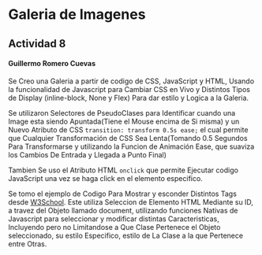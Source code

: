 # Galeria de Imagenes
## Actividad 8
#### Guillermo Romero Cuevas

Se Creo una Galeria a partir de codigo de CSS, JavaScript y HTML, Usando la funcionalidad de Javascript para Cambiar CSS en Vivo y Distintos Tipos de Display (inline-block, None y Flex) Para dar estilo y Logica a la Galeria.

Se utilizaron Selectores de PseudoClases para Identificar cuando una Image esta siendo Apuntada(Tiene el Mouse encima de Si misma) y un Nuevo Atributo de CSS `transition: transform 0.5s ease;` el cual permite que Cualquier Transformación de CSS Sea Lenta(Tomando 0.5 Segundos Para Transformarse y utilizando la Funcion de Animación Ease, que suaviza los Cambios De Entrada y Llegada a Punto Final)

Tambien Se uso el Atributo HTML `onclick` que permite Ejecutar codigo JavaScript una vez se haga click en el elemento especifico.

Se tomo el ejemplo de Codigo Para Mostrar y esconder Distintos Tags desde [W3School](https://www.w3schools.com/css/css3_images_modal.asp). Este utiliza Seleccion de Elemento HTML Mediante su ID, a travez del Objeto llamado document, utilizando funciones Nativas de Javascript para seleccionar y modificar distintas Caracteristicas, Incluyendo pero no Limitandose a Que Clase Pertenece el Objeto seleccionado, su estilo Especifico, estilo de La Clase a la que Pertenece entre Otras.